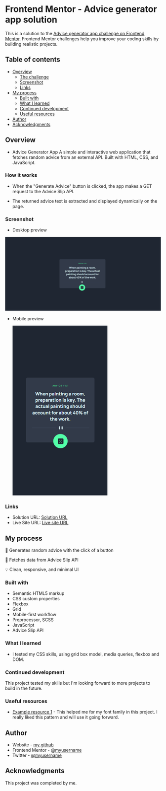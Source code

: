 # Frontend Mentor - Advice generator app solution

This is a solution to the [Advice generator app challenge on Frontend Mentor](https://www.frontendmentor.io/challenges/advice-generator-app-QdUG-13db). Frontend Mentor challenges help you improve your coding skills by building realistic projects.

## Table of contents

- [Overview](#overview)
  - [The challenge](#the-challenge)
  - [Screenshot](#screenshot)
  - [Links](#links)
- [My process](#my-process)
  - [Built with](#built-with)
  - [What I learned](#what-i-learned)
  - [Continued development](#continued-development)
  - [Useful resources](#useful-resources)
- [Author](#author)
- [Acknowledgments](#acknowledgments)

## Overview

- Advice Generator App
  A simple and interactive web application that fetches random advice from an external API. Built with HTML, CSS, and JavaScript.

### How it works

- When the "Generate Advice" button is clicked, the app makes a GET request to the Advice Slip API.

- The returned advice text is extracted and displayed dynamically on the page.

### Screenshot

- Desktop preview

![](./images/Desktop%20preview.png)

- Mobile preview

  ![](./images/Mobile%20preview.png)

### Links

- Solution URL: [Solution URL](https://github.com/Bolazcoding/advice-generator-app)
- Live Site URL: [Live site URL](https://loopstudios-landing-page-dun.vercel.app/)

## My process

🎲 Generates random advice with the click of a button

🔁 Fetches data from Advice Slip API

💡 Clean, responsive, and minimal UI

### Built with

- Semantic HTML5 markup
- CSS custom properties
- Flexbox
- Grid
- Mobile-first workflow
- Preprocessor, SCSS
- JavaScript
- Advice Slip API

### What I learned

- I tested my CSS skills, using grid box model, media queries, flexbox and DOM.

### Continued development

This project tested my skills but I'm looking forward to more projects to build in the future.

### Useful resources

- [Example resource 1](https://fonts.google.com/) - This helped me for my font family in this project. I really liked this pattern and will use it going forward.

## Author

- Website - [my github](https://github.com/Bolazcoding)
- Frontend Mentor - [@myusername](https://www.frontendmentor.io/profile/Bolazcoding)
- Twitter - [@myusername](https://x.com/_joseDev_)

## Acknowledgments

This project was completed by me.
